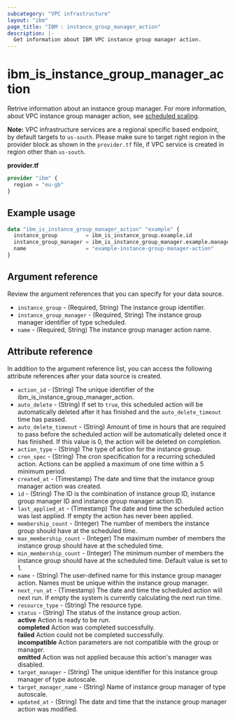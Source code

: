 ```yaml
---
subcategory: "VPC infrastructure"
layout: "ibm"
page_title: "IBM : instance_group_manager_action"
description: |-
  Get information about IBM VPC instance group manager action.
---
```


# ibm_is_instance_group_manager_action
Retrive information about an instance group manager. For more information, about VPC instance group manager action, see [scheduled scaling](https://cloud.ibm.com/docs/vpc?topic=vpc-scheduled-scaling-vpc).

**Note:** 
VPC infrastructure services are a regional specific based endpoint, by default targets to `us-south`. Please make sure to target right region in the provider block as shown in the `provider.tf` file, if VPC service is created in region other than `us-south`.

**provider.tf**

```terraform
provider "ibm" {
  region = "eu-gb"
}
```

## Example usage

```terraform
data "ibm_is_instance_group_manager_action" "example" {
  instance_group         = ibm_is_instance_group.example.id
  instance_group_manager = ibm_is_instance_group_manager.example.manager_id
  name                   = "example-instance-group-manager-action"
}
```

## Argument reference
Review the argument references that you can specify for your data source. 

- `instance_group` - (Required, String) The instance group identifier.
- `instance_group_manager` - (Required, String) The instance group manager identifier of type scheduled.
- `name` - (Required, String) The instance group manager action name.

## Attribute reference
In addition to the argument reference list, you can access the following attribute references after your data source is created. 

- `action_id` - (String) The unique identifier of the ibm_is_instance_group_manager_action.
- `auto_delete` - (String) If set to `true`, this scheduled action will be automatically deleted after it has finished and the `auto_delete_timeout` time has passed.
- `auto_delete_timeout` - (String) Amount of time in hours that are required to pass before the scheduled action will be automatically deleted once it has finished. If this value is 0, the action will be deleted on completion.
- `action_type` - (String) The type of action for the instance group.
- `cron_spec` - (String) The cron specification for a recurring scheduled action. Actions can be applied a maximum of one time within a 5 minimum period.
- `created_at` - (Timestamp) The date and time that the instance group manager action was created.
- `id` -  (String) The ID is the combination of instance group ID, instance group manager ID and instance group manager action ID.
- `last_applied_at` - (Timestamp) The date and time the scheduled action was last applied. If empty the action has never been applied.
- `membership_count` - (Integer) The number of members the instance group should have at the scheduled time.
- `max_membership_count` - (Integer) The maximum number of members the instance group should have at the scheduled time.
- `min_membership_count` - (Integer) The minimum number of members the instance group should have at the scheduled time. Default value is set to 1.
- `name` - (String) The user-defined name for this instance group manager action. Names must be unique within the instance group manager.
- `next_run_at` - (Timestamp) The date and time the scheduled action will next run. If empty the system is currently calculating the next run time.
- `resource_type` - (String) The resource type.
- `status` - (String) The status of the instance group action. </br>
      **active** Action is ready to be run.</br>
      **completed** Action was completed successfully.</br>
      **failed** Action could not be completed successfully.</br>
      **incompatible** Action parameters are not compatible with the group or manager.</br>
      **omitted** Action was not applied because this action's manager was disabled.
- `target_manager` - (String) The unique identifier for this instance group manager of type autoscale.
- `target_manager_name` - (String) Name of instance group manager of type autoscale.
- `updated_at` - (String) The date and time that the instance group manager action was modified.
